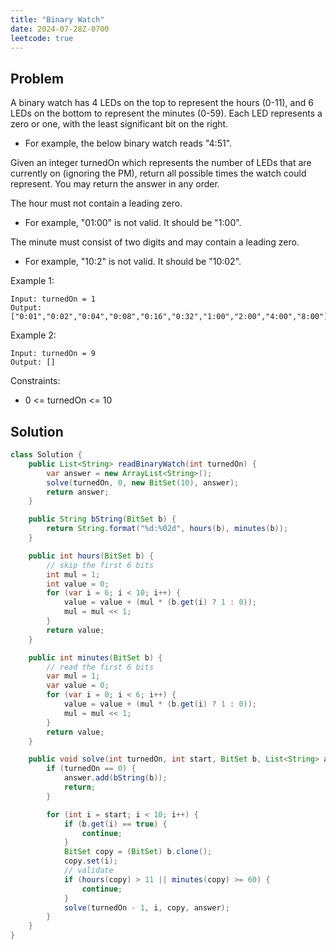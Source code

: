 ```yaml
---
title: "Binary Watch"
date: 2024-07-28Z-0700
leetcode: true
---
```


## Problem

A binary watch has 4 LEDs on the top to represent the hours (0-11), and 6 LEDs on the bottom to represent the minutes (0-59). Each LED represents a zero or one, with the least significant bit on the right.

- For example, the below binary watch reads "4:51".

Given an integer turnedOn which represents the number of LEDs that are currently on (ignoring the PM), return all possible times the watch could represent. You may return the answer in any order.

The hour must not contain a leading zero.

- For example, "01:00" is not valid. It should be "1:00".

The minute must consist of two digits and may contain a leading zero.

- For example, "10:2" is not valid. It should be "10:02".

Example 1:

```text
Input: turnedOn = 1
Output: ["0:01","0:02","0:04","0:08","0:16","0:32","1:00","2:00","4:00","8:00"]
```

Example 2:

```text
Input: turnedOn = 9
Output: []
```

Constraints:

- 0 <= turnedOn <= 10

## Solution

```java
class Solution {
    public List<String> readBinaryWatch(int turnedOn) {
        var answer = new ArrayList<String>();
        solve(turnedOn, 0, new BitSet(10), answer);
        return answer;
    }

    public String bString(BitSet b) {
        return String.format("%d:%02d", hours(b), minutes(b));
    }

    public int hours(BitSet b) {
        // skip the first 6 bits
        int mul = 1;
        int value = 0;
        for (var i = 6; i < 10; i++) {
            value = value + (mul * (b.get(i) ? 1 : 0));
            mul = mul << 1;
        }
        return value;
    }

    public int minutes(BitSet b) {
        // read the first 6 bits
        var mul = 1;
        var value = 0;
        for (var i = 0; i < 6; i++) {
            value = value + (mul * (b.get(i) ? 1 : 0));
            mul = mul << 1;
        }
        return value;
    }

    public void solve(int turnedOn, int start, BitSet b, List<String> answer) {
        if (turnedOn == 0) {
            answer.add(bString(b));
            return;
        }

        for (int i = start; i < 10; i++) {
            if (b.get(i) == true) {
                continue;
            }
            BitSet copy = (BitSet) b.clone();
            copy.set(i);
            // validate
            if (hours(copy) > 11 || minutes(copy) >= 60) {
                continue;
            }
            solve(turnedOn - 1, i, copy, answer);
        }
    }
}
```
